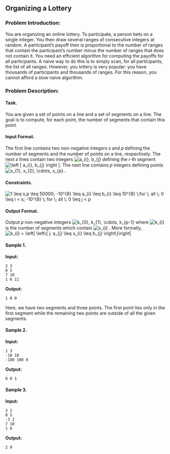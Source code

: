 ## Organizing a Lottery

### Problem Introduction:
You are organizing an online lottery. To participate, a person bets on a single
integer. You then draw several ranges of consecutive integers at random.
A participant’s payoff then is proportional to the number of ranges that
contain the participant’s number minus the number of ranges that does not
contain it. You need an efficient algorithm for computing the payoffs for all
participants. A naive way to do this is to simply scan, for all participants, the
list of all ranges. However, you lottery is very popular: you have thousands
of participants and thousands of ranges. For this reason, you cannot afford
a slow naive algorithm.

### Problem Description:
#### Task.
You are given a set of points on a line and a set of segments on a line. The goal is to compute, for
each point, the number of segments that contain this point.

#### Input Format.
The first line contains two non-negative integers 𝑠 and 𝑝 defining the number of segments
and the number of points on a line, respectively. The next 𝑠 lines contain two integers <img src="https://latex.codecogs.com/svg.image?a_{i},&space;b_{j}" title="a_{i}, b_{j}" /> defining
the 𝑖-th segment <img src="https://latex.codecogs.com/svg.image?\left&space;[&space;a_{i},&space;b_{j}&space;\right&space;]" title="\left [ a_{i}, b_{j} \right ]" />. The next line contains 𝑝 integers defining points <img src="https://latex.codecogs.com/svg.image?x_{1},&space;x_{2},&space;\cdots,&space;x_{p}." title="x_{1}, x_{2}, \cdots, x_{p}." />.

#### Constraints.
<img src="https://latex.codecogs.com/svg.image?1&space;\leq&space;s,p&space;\leq&space;50000;&space;-10^{8}&space;\leq&space;a_{i}&space;\leq&space;b_{i}&space;\leq&space;10^{8}&space;\;for&space;\;&space;all&space;\;&space;0&space;\leq&space;i&space;<&space;s;&space;-10^{8}&space;\;&space;for&space;\;&space;all&space;\;&space;0&space;\leq&space;j&space;<&space;p" title="1 \leq s,p \leq 50000; -10^{8} \leq a_{i} \leq b_{i} \leq 10^{8} \;for \; all \; 0 \leq i < s; -10^{8} \; for \; all \; 0 \leq j < p" />

#### Output Format.
Output 𝑝 non-negative integers <img src="https://latex.codecogs.com/svg.image?k_{0},&space;k_{1},&space;\cdots,&space;k_{p-1}" title="k_{0}, k_{1}, \cdots, k_{p-1}" /> where <img src="https://latex.codecogs.com/svg.image?k_{i}" title="k_{i}" /> is the number of segments which
contain <img src="https://latex.codecogs.com/svg.image?x_{i}" title="x_{i}" /> . More formally,
<img src="https://latex.codecogs.com/svg.image?k_{i}&space;=&space;\left|&space;\left\{&space;j:&space;a_{j}&space;\leq&space;x_{i}&space;\leq&space;b_{j}&space;\right\}\right|" title="k_{i} = \left| \left\{ j: a_{j} \leq x_{i} \leq b_{j} \right\}\right|" />

#### Sample 1.

**Input:**

```commandline
2 3
0 5
7 10
1 6 11
```

**Output:**

```commandline
1 0 0
```
Here, we have two segments and three points. The first point lies only in the first segment while the
remaining two points are outside of all the given segments.

#### Sample 2.

**Input:**

```commandline
1 3
-10 10
-100 100 0
```

**Output:**

```commandline
0 0 1
```

#### Sample 3.

**Input:**

```commandline
3 2
0 5
-3 2
7 10
1 6
```

**Output:**

```commandline
2 0
```

